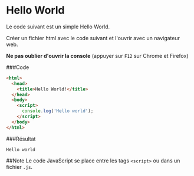 Hello World
===========

Le code suivant est un simple Hello World.

Créer un fichier html avec le code suivant et l'ouvrir avec un navigateur web.

**Ne pas oublier d'ouvrir la console** (appuyer sur ```F12``` sur Chrome et Firefox)


###Code

```html
<html>
  <head>
    <title>Hello World!</title>
  </head>
  <body>
    <script>
      console.log('Hello world');
    </script>
  </body>
</html>
```


###Résultat</h3>

```
Hello world
```

##Note
Le code JavaScript se place entre les tags ```<script>``` ou dans un fichier ```.js```.